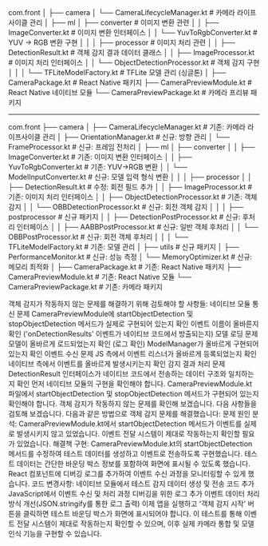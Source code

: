 com.front
│
├── camera
│   └── CameraLifecycleManager.kt         # 카메라 라이프사이클 관리
│
├── ml
│   ├── converter                        # 이미지 변환 관련
│   │   ├── ImageConverter.kt            # 이미지 변환 인터페이스
│   │   └── YuvToRgbConverter.kt         # YUV -> RGB 변환 구현
│   │
│   ├── processor                        # 이미지 처리 관련
│   │   ├── DetectionResult.kt           # 객체 감지 결과 데이터 클래스
│   │   ├── ImageProcessor.kt            # 이미지 처리 인터페이스
│   │   └── ObjectDetectionProcessor.kt  # 객체 감지 구현
│   │
│   └── TFLiteModelFactory.kt            # TFLite 모델 관리 (싱글톤)
│
├── CameraPackage.kt                     # React Native 패키지
├── CameraPreviewModule.kt               # React Native 네이티브 모듈
└── CameraPreviewPackage.kt              # 카메라 프리뷰 패키지


---


com.front
├── camera
│   ├── CameraLifecycleManager.kt   # 기존: 카메라 라이프사이클 관리
│   ├── OrientationManager.kt       # 신규: 방향 관리
│   └── FrameProcessor.kt           # 신규: 프레임 전처리
│
├── ml
│   ├── converter
│   │   ├── ImageConverter.kt        # 기존: 이미지 변환 인터페이스
│   │   ├── YuvToRgbConverter.kt     # 기존: YUV→RGB 변환
│   │   └── ModelInputConverter.kt   # 신규: 모델 입력 형식 변환
│   │
│   ├── processor
│   │   ├── DetectionResult.kt       # 수정: 회전 필드 추가
│   │   ├── ImageProcessor.kt        # 기존: 이미지 처리 인터페이스
│   │   ├── ObjectDetectionProcessor.kt # 기존: 객체 감지
│   │   └── OBBDetectionProcessor.kt # 신규: 회전 객체 감지
│   │
│   ├── postprocessor                # 신규 패키지
│   │   ├── DetectionPostProcessor.kt # 신규: 후처리 인터페이스
│   │   ├── AABBPostProcessor.kt     # 신규: 일반 객체 후처리
│   │   └── OBBPostProcessor.kt      # 신규: 회전 객체 후처리
│   │
│   └── TFLiteModelFactory.kt       # 기존: 모델 관리
│
├── utils                           # 신규 패키지
│   ├── PerformanceMonitor.kt       # 신규: 성능 측정
│   └── MemoryOptimizer.kt          # 신규: 메모리 최적화
│
├── CameraPackage.kt                # 기존: React Native 패키지
├── CameraPreviewModule.kt          # 기존: React Native 모듈 
└── CameraPreviewPackage.kt         # 기존: 카메라 패키지

객체 감지가 작동하지 않는 문제를 해결하기 위해 검토해야 할 사항들:
네이티브 모듈 통신 문제
CameraPreviewModule에 startObjectDetection 및 stopObjectDetection 메서드가 실제로 구현되어 있는지 확인
이벤트 이름이 올바른지 확인 ('onDetectionResults' 이벤트가 네이티브 코드에서 방출되는지)
모델 로딩 문제
모델이 올바르게 로드되었는지 확인 (로그 확인)
ModelManager가 올바르게 구현되어 있는지 확인
이벤트 수신 문제
JS 측에서 이벤트 리스너가 올바르게 등록되었는지 확인
네이티브 측에서 이벤트를 올바르게 발생시키는지 확인
감지 결과 처리 문제
DetectionResult 인터페이스가 네이티브 코드에서 전송하는 데이터 구조와 일치하는지 확인
먼저 네이티브 모듈의 구현을 확인해야 합니다. CameraPreviewModule.kt 파일에서 startObjectDetection 및 stopObjectDetection 메서드가 구현되어 있는지 확인해야 합니다.
객체 감지가 작동하지 않는 문제를 확인해 보겠습니다. 다음 사항들을 검토해 보겠습니다.
다음과 같은 방법으로 객체 감지 문제를 해결했습니다:
문제 원인 분석:
CameraPreviewModule.kt에서 startObjectDetection 메서드가 이벤트를 실제로 발생시키지 않고 있었습니다.
이벤트 전달 시스템이 제대로 작동하는지 확인할 필요가 있었습니다.
해결책 구현:
CameraPreviewModule.kt의 startObjectDetection 메서드를 수정하여 테스트 데이터를 생성하고 이벤트로 전송하도록 구현했습니다.
테스트 데이터는 간단한 바운딩 박스 정보를 포함하여 화면에 표시될 수 있도록 했습니다.
React 컴포넌트에 디버깅 로그를 추가하여 이벤트 수신 과정을 모니터링할 수 있게 했습니다.
코드 변경사항:
네이티브 모듈에서 테스트 감지 데이터 생성 및 전송 코드 추가
JavaScript에서 이벤트 수신 및 처리 과정 디버깅을 위한 로그 추가
이벤트 데이터 처리 방식 개선(JSON.stringify를 통한 로그 출력)
이제 앱을 실행하고 '객체 감지 시작' 버튼을 클릭하면 테스트 바운딩 박스가 화면에 표시되어야 합니다. 이 테스트를 통해 이벤트 전달 시스템이 제대로 작동하는지 확인할 수 있으며, 이후 실제 카메라 통합 및 모델 인식 기능을 구현할 수 있습니다.